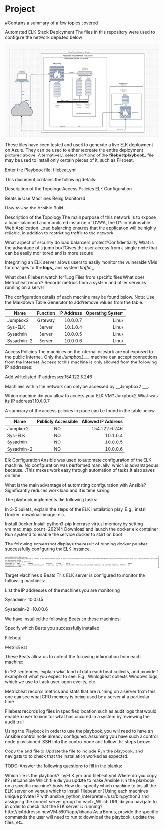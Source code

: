 # Project
#Contains a summary of a few topics covered 

Automated ELK Stack Deployment
The files in this repository were used to configure the network depicted below.



![cloudsecurity](https://github.com/RayMaina/Project/blob/main/Diagrams/CloudSecurity.png)



These files have been tested and used to generate a live ELK deployment on Azure. They can be used to either recreate the entire deployment pictured above. Alternatively, select portions of the __filebeatplaybook___ file may be used to install only certain pieces of it, such as Filebeat.

Enter the Playbook file: filebeat.yml

This document contains the following details:

Description of the Topologu
Access Policies
ELK Configuration

Beats in Use
Machines Being Monitored


How to Use the Ansible Build


Description of the Topology
The main purpose of this network is to expose a load-balanced and monitored instance of DVWA, the D*mn Vulnerable Web Application.
Load balancing ensures that the application will be highly reliable, in addition to restricting traffic to the network

What aspect of security do load balancers protect?Confidentiality  What is the advantage of a jump box?Gives the user access from a single node that can be easily monitored  and is more secure

Integrating an ELK server allows users to easily monitor the vulnerable VMs for changes to the __logs___ and system _traffic__.

 What does Filebeat watch for?Log Files from specific files
 What does Metricbeat record? Records metrics from a system and other services running on a server

The configuration details of each machine may be found below.
Note: Use the Markdown Table Generator to add/remove values from the table.

|Name       | Function | IP Address  |Operating System|
|-----------|:--------:|-------:     | --------:      |
|Jumpbox2   |Gateway   |10.0.0.7     |Linux           |
|Sys-ELK    |Server    |10.1.0.4     |Linux           |
|Sysadmin   |Server    |10.0.0.5     |Linux           | 
|Sysadmin-2 |Server    |10.0.0.6     |Linux           |



Access Policies
The machines on the internal network are not exposed to the public Internet.
Only the _Jumpbox2____ machine can accept connections from the Internet. Access to this machine is only allowed from the following IP addresses:

 Add whitelisted IP addresses:154.122.6.246
 
Machines within the network can only be accessed by __Jumpbox2 ___.

Which machine did you allow to access your ELK VM? Jumpbox2 What was its IP address?10.0.0.7

A summary of the access policies in place can be found in the table below.




|Name       |Publicly Accessible   |Allowed IP Address|
|---------- |:--------------------:|-----------------:|
|Jumpbox2   |NO                    |154.122.6.246     |
|Sys-ELK    |NO                    |10.1.0.4          |
|Sysadmin   |NO                    |10.0.0.5          |
|Sysadmin-2 |NO                    |10.0.0.6          |




Elk Configuration
Ansible was used to automate configuration of the ELK machine. No configuration was performed manually, which is advantageous because...This makes work easy through automation of tasks.It also saves on time

What is the main advantage of automating configuration with Ansible?Significantly reduces work load and it is time saving

The playbook implements the following tasks:

In 3-5 bullets, explain the steps of the ELK installation play. E.g., install Docker; download image; etc.


Install Docker
Install python3-pip 
Increase virtual memory by setting vm.max_map_count=262144
Download and launch the docker elk container 
Run systemd to enable the service docker to start on boot


The following screenshot displays the result of running docker ps after successfully configuring the ELK instance.



  ![docker_ps](https://github.com/RayMaina/Project/blob/main/Image/Docker_PS_.png)



Target Machines & Beats
This ELK server is configured to monitor the following machines:

 List the IP addresses of the machines you are monitoring
 
   Sysadmin- 10.0.0.5
 
   Sysadmin-2 -10.0.0.6

We have installed the following Beats on these machines:

Specify which Beats you successfully installed 

Filebeat

MetricBeat

These Beats allow us to collect the following information from each machine:

In 1-2 sentences, explain what kind of data each beat collects, and provide 1 example of what you expect to see. E.g., Winlogbeat collects Windows logs, which we use to track user logon events, etc.


Metricbeat records metrics and stats that are running on a server from this one can see what CPU memory is being used by a server at a particular time


Filebeat records log files in specified location such as audit logs that would enable a user to monitor what has occured in a system by reviewing the audit trail


Using the Playbook
In order to use the playbook, you will need to have an Ansible control node already configured. Assuming you have such a control node provisioned:
SSH into the control node and follow the steps below:

Copy the and file to 
Update the file to include 
Run the playbook, and navigate to to check that the installation worked as expected.

TODO: Answer the following questions to fill in the blanks:

Which file is the playbook? myELK.yml and filebeat.yml  Where do you copy it? /etc/ansible
Which file do you update to make Ansible run the playbook on a specific machine? hosts How do I specify which machine to install the ELK server on versus which to install Filebeat on?Using each machines unique private IP with ansible_python_interpreter=/usr/bin/python3 and assigning the correct server group for each
_Which URL do you navigate to in order to check that the ELK server is running?
http://ipAddressofnewVM:5601/app/kibana
As a Bonus, provide the specific commands the user will need to run to download the playbook, update the files, etc.
